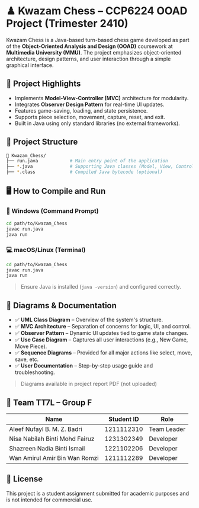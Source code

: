 # ♟ Kwazam Chess – CCP6224 OOAD Project (Trimester 2410)

Kwazam Chess is a Java-based turn-based chess game developed as part of the **Object-Oriented Analysis and Design (OOAD)** coursework at **Multimedia University (MMU)**. The project emphasizes object-oriented architecture, design patterns, and user interaction through a simple graphical interface.

## 🧩 Project Highlights

- Implements **Model-View-Controller (MVC)** architecture for modularity.
- Integrates **Observer Design Pattern** for real-time UI updates.
- Features game-saving, loading, and state persistence.
- Supports piece selection, movement, capture, reset, and exit.
- Built in Java using only standard libraries (no external frameworks).

## 📁 Project Structure

```bash
📁 Kwazam_Chess/
├── run.java            # Main entry point of the application
├── *.java              # Supporting Java classes (Model, View, Controller, etc.)
├── *.class             # Compiled Java bytecode (optional)
```

## 🖥️ How to Compile and Run

### 🔧 Windows (Command Prompt)

```bash
cd path/to/Kwazam_Chess
javac run.java
java run
```

### 💻 macOS/Linux (Terminal)

```bash
cd path/to/Kwazam_Chess
javac run.java
java run
```

> Ensure Java is installed (`java -version`) and configured correctly.

## 📐 Diagrams & Documentation

- ✅ **UML Class Diagram** – Overview of the system's structure.
- ✅ **MVC Architecture** – Separation of concerns for logic, UI, and control.
- ✅ **Observer Pattern** – Dynamic UI updates tied to game state changes.
- ✅ **Use Case Diagram** – Captures all user interactions (e.g., New Game, Move Piece).
- ✅ **Sequence Diagrams** – Provided for all major actions like select, move, save, etc.
- ✅ **User Documentation** – Step-by-step usage guide and troubleshooting.

> Diagrams available in project report PDF (not uploaded)

## 👥 Team TT7L – Group F

| Name                             | Student ID     | Role |
|----------------------------------|----------------|------|
| Aleef Nufayl B. M. Z. Badri      | 1211112310     | Team Leader |
| Nisa Nabilah Binti Mohd Fairuz   | 1231302349     | Developer |
| Shazreen Nadia Binti Ismail      | 1221102206     | Developer |
| Wan Amirul Amir Bin Wan Romzi    | 1211112289     | Developer |

## 📜 License

This project is a student assignment submitted for academic purposes and is not intended for commercial use.
